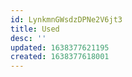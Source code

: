 ```yaml
---
id: LynkmnGWsdzDPNe2V6jt3
title: Used
desc: ''
updated: 1638377621195
created: 1638377618001
---
```



